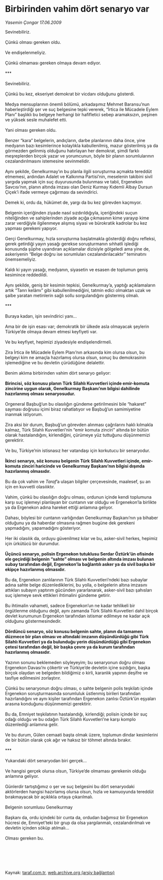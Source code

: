 # Birbirinden vahim dört senaryo var

*Yasemin Çongar 17.06.2009*

<div class="taraf_structure_2col_1zq">
<div class="margen_n">



 <p>Sevinebiliriz. <br/><br/>Çünkü olması gereken oldu. <br/><br/>Ve endişelenmeliyiz. <br/><br/>Çünkü olmaması gereken olmaya devam ediyor. <br/><br/>*** <br/><br/>Sevinebiliriz. <br/><br/>Çünkü bu kez, ekseriyet demokrat bir vicdanı olduğunu gösterdi. <br/><br/>Medya mensuplarının önemli bölümü, arkadaşımız Mehmet Baransu’nun haberleştirdiği şer ve suç belgesine tepki vererek, “İrtica ile Mücadele Eylem Planı” başlıklı bu belgeye herhangi bir hafifletici sebep aramaksızın, peşinen ve yüksek sesle muhalefet etti. <br/><br/>Yani olması gereken oldu. <br/><br/>Benzer “kara” belgelerin, andıçların, darbe planlarının daha önce, yine medyanın bazı kesimlerince kolaylıkla kabullenilmiş, mazur gösterilmiş ya da görmezden gelinmiş olduğunu hatırlayan her demokrat, şimdi farklı meşreplerden birçok yazar ve yorumcunun, böyle bir planın sorumlularının cezalandırılmasını istemesine sevinmelidir. <br/><br/>Aynı şekilde, Genelkurmay’ın bu planla ilgili soruşturma açmakta tereddüt etmemesi, ardından Adalet ve Kalkınma Partisi’nin, meselenin takibini sivil yargıda yapmak için suç duyurusunda bulunması ve tabii, Ergenekon Savcısı’nın, planın altında imzası olan Deniz Kurmay Kıdemli Albay Dursun Çiçek’i ifade vermeye çağırması da sevindirici. <br/><br/>Demek ki, ordu da, hükümet de, yargı da bu kez görevden kaçmıyor. <br/><br/>Belgenin içeriğinden ziyade nasıl sızdırıldığıyla, içeriğindeki suçun niteliğinden ve sahiplerinden ziyade açığa çıkmasının kime yarayıp kime zarar verdiğiyle ilgilenmeye alışmış siyasi ve bürokratik kadrolar bu kez yapması gerekeni yapıyor. <br/><br/>Gerçi Genelkurmay, hızla soruşturma başlatmakla gösterdiği doğru refleksi, gerek getirdiği yayın yasağı gerekse soruşturmanın sıhhatli işlediği konusunda şüphe uyandıran açıklamalar dizisiyle gölgeledi ama yine de, askeriyenin “Belge doğru ise sorumluları cezalandırılacaktır” teminatını önemsemeliyiz. <br/><br/>Kaldı ki yayın yasağı, medyanın, siyasetin ve esasen de toplumun geniş kesimince reddedildi. <br/><br/>Aynı şekilde, geniş bir kesimin tepkisi, Genelkurmay’a, yaptığı açıklamaların artık “Tanrı kelâmı” gibi kabullenilmediğini, tatmin edici olmaktan uzak ve şaibe yaratan metinlerin sağlı sollu sorgulandığını göstermiş olmalı. <br/><br/>*** <br/><br/>Buraya kadarı, işin sevindirici yanı... <br/><br/>Ama bir de işin esası var; demokratik bir ülkede asla olmayacak şeylerin Türkiye’de olmaya devam etmesi keyfiyeti var. <br/><br/>Ve bu keyfiyet, hepimizi ziyadesiyle endişelendirmeli. <br/><br/>Zira İrtica ile Mücadele Eylem Planı’nın arkasında kim olursa olsun, bu belgeyi kim ne amaçla hazırlamış olursa olsun, sonuç bu demokrasinin işlemediğine ve bu devletin çürüdüğüne delalettir. <br/><br/>Benim aklıma birbirinden vahim dört senaryo geliyor:<b> <br/><br/>Birincisi, söz konusu planın Türk Silahlı Kuvvetleri içinde emir-komuta zincirine uygun olarak, Genelkurmay Başkanı’nın bilgisi dahilinde hazırlanmış olması senaryosudur.</b> <br/><br/>Orgeneral Başbuğ’un bu olasılığın gündeme getirilmesini bile “hakaret” sayması doğrusu içimi biraz rahatlatıyor ve Başbuğ’un samimiyetine inanmak istiyorum. <br/><br/>Zira aksi bir durum, Başbuğ’un görevden alınması çağrılarını haklı kılmakla kalmaz, Türk Silahlı Kuvvetleri’nin “emir komuta zinciri” altında bir bütün olarak hastalandığını, kirlendiğini, çürümeye yüz tuttuğunu düşünmemizi gerektirir. <br/><br/>Ve bu, Türkiye’nin istisnasız her vatandaşı için korkutucu bir senaryodur.<b> <br/><br/>İkinci senaryo, söz konusu belgenin Türk Silahlı Kuvvetleri içinde, emir-komuta zinciri haricinde ve Genelkurmay Başkanı’nın bilgisi dışında hazırlanmış olmasıdır.</b> <br/><br/>Bu da çok vahim ve <i>Taraf</i>’a ulaşan bilgiler çerçevesinde, maalesef, şu an için en kuvvetli olasılıktır. <br/><br/>Vahim, çünkü bu olasılığın doğru olması, ordunun içinde kendi toplumuna karşı suç işlemeyi planlayan bir cuntanın var olduğu ve Ergenekon’la birlikte ya da Ergenekon adına hareket ettiği anlamına geliyor. <br/><br/>Dahası, böylesi bir cuntanın varlığından Genelkurmay Başkanı’nın ya bihaber olduğunu ya da haberdar olmasına rağmen bugüne dek gerekeni yapmadığını, yapamadığını gösteriyor. <br/><br/>Her iki olasılık da, orduyu güvenilmez kılar ve bu, asker-sivil herkes, hepimiz için ürkütücü bir durumdur.<b> <br/><br/>Üçüncü senaryo, polisin Ergenekon tutuklusu Serdar Öztürk’ün ofisinde ele geçirdiği belgenin “sahte” olması ve belgenin altında imzası bulunan subay tarafından değil, Ergenekon’la bağlantılı asker ya da sivil başka bir ekipçe hazırlanmış olmasıdır.</b> <br/><br/>Bu da, Ergenekon zanlılarının Türk Silahlı Kuvvetleri’ndeki bazı subaylar adına sahte belge düzenlediklerini, bu yolla, o belgelerin altına imzasını attıkları subayın yaptırım gücünden yararlanarak, asker-sivil bazı şahısları suç işlemeye sevk ettikleri ihtimalini gündeme getirir. <br/><br/>Bu ihtimalin vahameti, sadece Ergenekon’un ne kadar tehlikeli bir örgütlenme olduğunu değil, aynı zamanda Türk Silahlı Kuvvetleri dahil birçok devlet kurumunun Ergenekon tarafından istismar edilmeye ne kadar açık olduğunu göstermesindedir.<b> <br/><br/>Dördüncü senaryo, söz konusu belgenin sahte, planın da tamamen düzmece bir plan olması ve altındaki imzanın düşündürdüğü gibi Türk Silahlı Kuvvetleri ya da bulunduğu yerin düşündürdüğü gibi Ergenekon çetesi tarafından değil, bir başka çevre ya da kurum tarafından hazırlanmış olmasıdır. </b><br/><br/>Yazının sonunu beklemeden söyleyeyim; bu senaryonun doğru olması Ergenekon Davası’nı çökertir ve Türkiye’de devletin içine sızdığını, başka birçok olaydan ve belgeden bildiğimiz o kirli, karanlık yapının deşifre ve tasfiye edilmesini zorlaştırır. <br/><br/>Çünkü bu senaryonun doğru olması, o sahte belgenin polis teşkilatı içinde Ergenekon soruşturmasında sorumluluk üstlenmiş birileri tarafından hazırlandığını ve aynı kişiler tarafından Ergenekon zanlısı Öztürk’ün eşyaları arasına konduğunu düşünmemizi gerektirir. <br/><br/>Bu da, Emniyet teşkilatının hastalandığı, kirlendiği; polisin içinde bir suç odağı olduğu ve bu odağın Türk Silahlı Kuvvetleri’ne karşı komplo düzenlediği anlamına gelir. <br/><br/>Ve bu durum, Gülen cemaati başta olmak üzere, toplumun dindar kesimlerini de bir bütün olarak çok ağır ve haksız bir töhmet altında bırakır. <br/><br/>*** <br/><br/>Yukarıdaki dört senaryodan biri gerçek... <br/><br/>Ve hangisi gerçek olursa olsun, Türkiye’de olmaması gerekenin olduğu anlamına geliyor. <br/><br/>Günlerdir tartıştığımız o şer ve suç belgesini bu dört senaryodaki aktörlerden hangisi hazırlamış olursa olsun, hızla ve kamuoyunda tereddüt bırakmayacak bir açıklıkla ortaya çıkarılmalı. <br/><br/>Belgenin sorumlusu Genelkurmay <br/><br/>Başkanı da, ordu içindeki bir cunta da, ordudan bağımsız bir Ergenekon hücresi de, Emniyet’teki bir grup da olsa yargılanmalı, cezalandırılmalı ve devletin içinden söküp atılmalı... <br/><br/>Olması gereken bu.</p>
<br/>
<br/>
<br/>



<br/>


<div id="taraf_not">
</div>

</div>


</div>

Kaynak: [taraf.com.tr](http://www.taraf.com.tr:80/makale/6087.htm), [web.archive.org (arşiv bağlantısı)](http://web.archive.org/web/20090620070157/http://www.taraf.com.tr:80/makale/6087.htm)
